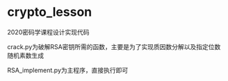 # crypto_lesson
2020密码学课程设计实现代码

crack.py为破解RSA密钥所需的函数，主要是为了实现质因数分解以及指定位数随机素数生成

RSA_implement.py为主程序，直接执行即可

